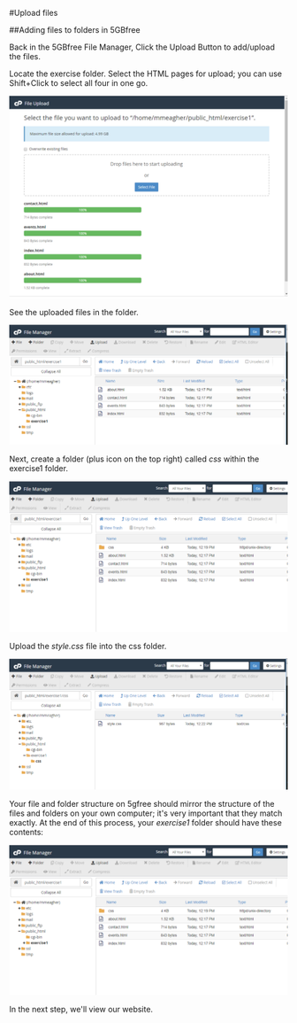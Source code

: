 #Upload files

##Adding files to folders in 5GBfree

Back in the 5GBfree File Manager, Click the Upload Button to add/upload the files.

Locate the exercise folder. Select the HTML pages for upload; you can use Shift+Click to select all four in one go.

![](./img/11.png)

See the uploaded files in the folder.

![](./img/12.png)

Next, create a folder (plus icon on the top right) called *css* within the exercise1 folder. 

![](./img/13.png)

Upload the *style.css* file into the css folder. 

![](./img/14.png) 


Your file and folder structure on 5gfree should mirror the structure of the files and folders on your own computer; it's very important that they match exactly. At the end of this process, your *exercise1* folder should have these contents:

![](./img/13.png)

In the next step, we'll view our website. 